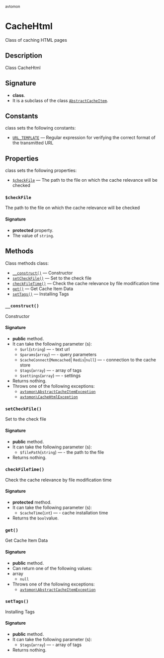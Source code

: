 <small> avtomon </small>

CacheHtml
=========

Class of caching HTML pages

Description
-----------

Class CacheHtml

Signature
---------

- **class**.
- It is a subclass of the class [`AbstractCacheItem`](../avtomon/AbstractCacheItem.md).

Constants
---------

class sets the following constants:

  - [`URL_TEMPLATE`](#URL_TEMPLATE) &mdash; Regular expression for verifying the correct format of the transmitted URL

Properties
----------

class sets the following properties:

  - [`$checkFile`](#$checkFile) &mdash; The path to the file on which the cache relevance will be checked

### `$checkFile`<a name="checkFile"> </a>

The path to the file on which the cache relevance will be checked

#### Signature

- **protected** property.
- The value of `string`.

Methods
-------

Class methods class:

  - [`__construct()`](#__construct) &mdash; Constructor
  - [`setCheckFile()`](#setCheckFile) &mdash; Set to the check file
  - [`checkFileTime()`](#checkFileTime) &mdash; Check the cache relevance by file modification time
  - [`get()`](#get) &mdash; Get Cache Item Data
  - [`setTags()`](#setTags) &mdash; Installing Tags

### `__construct()`<a name="__construct"> </a>

Constructor

#### Signature

- **public** method.
- It can take the following parameter (s):
  - `$url`(`string`) &mdash; - text url
  - `$params`(`array`) &mdash; - query parameters
  - `$cacheConnect`(`Memcached`| `Redis`|`null`) &mdash; - connection to the cache store
  - `$tags`(`array`) &mdash; - array of tags
  - `$settings`(`array`) &mdash; - settings
- Returns nothing.
- Throws one of the following exceptions:
  - [`avtomon\AbstractCacheItemException`](../avtomon/AbstractCacheItemException.md)
  - [`avtomon\CacheHtmlException`](../avtomon/CacheHtmlException.md)

### `setCheckFile()`<a name="setCheckFile"> </a>

Set to the check file

#### Signature

- **public** method.
- It can take the following parameter (s):
  - `$filePath`(`string`) &mdash; - the path to the file
- Returns nothing.

### `checkFileTime()`<a name="checkFileTime"> </a>

Check the cache relevance by file modification time

#### Signature

- **protected** method.
- It can take the following parameter (s):
  - `$cacheTime`(`int`) &mdash; - cache installation time
- Returns the `bool`value.

### `get()`<a name="get"> </a>

Get Cache Item Data

#### Signature

- **public** method.
- Can return one of the following values:
- array
  - `null`
- Throws one of the following exceptions:
  - [`avtomon\AbstractCacheItemException`](../avtomon/AbstractCacheItemException.md)

### `setTags()`<a name="setTags"> </a>

Installing Tags

#### Signature

- **public** method.
- It can take the following parameter (s):
  - `$tags`(`array`) &mdash; - array of tags
- Returns nothing.

